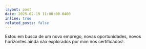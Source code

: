 ```yaml
---
layout: post
date: 2025-02-19 11:00:00-0400
inline: true
related_posts: false
---
```


Estou em busca de um novo emprego, novas oportunidades, novos horizontes ainda não explorados por mim nos certificados!.
